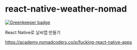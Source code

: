 # react-native-weather-nomad

[![Greenkeeper badge](https://badges.greenkeeper.io/seongjoojin/react-native-weather-nomad.svg)](https://greenkeeper.io/)

React Native로 날씨앱 만들기

https://academy.nomadcoders.co/p/fucking-react-native-apps
